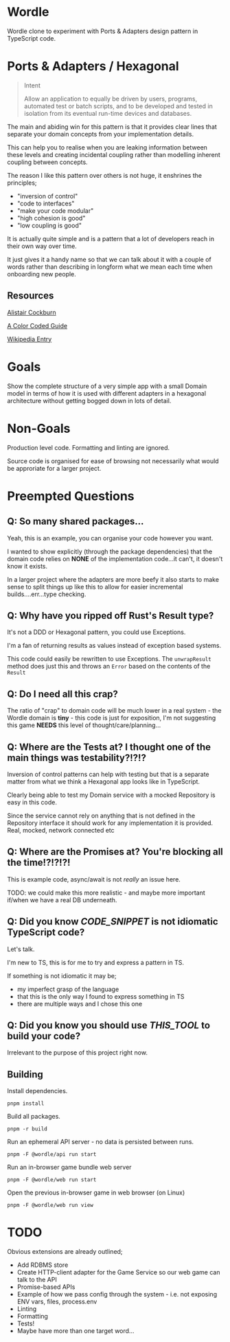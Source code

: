 # Wordle

Wordle clone to experiment with Ports & Adapters design pattern in TypeScript code.

# Ports & Adapters / Hexagonal

> Intent
> 
> Allow an application to equally be driven by users, programs, automated test or batch scripts, and to be developed and tested in isolation from its eventual run-time devices and databases.

The main and abiding win for this pattern is that it provides clear lines that separate your domain concepts from your implementation details.

This can help you to realise when you are leaking information between these levels and creating incidental coupling rather than modelling inherent coupling between concepts.

The reason I like this pattern over others is not huge, it enshrines the principles;

* "inversion of control"
* "code to interfaces"
* "make your code modular" 
* "high cohesion is good"
* "low coupling is good"

It is actually quite simple and is a pattern that a lot of developers reach in their own way over time. 

It just gives it a handy name so that we can talk about it with a couple of words rather than describing in longform what we mean each time when onboarding new people.

## Resources 

[Alistair Cockburn](https://alistair.cockburn.us/hexagonal-architecture/)

[A Color Coded Guide](https://8thlight.com/insights/a-color-coded-guide-to-ports-and-adapters)

[Wikipedia Entry](https://en.wikipedia.org/wiki/Hexagonal_architecture_(software))

# Goals

Show the complete structure of a very simple app with a small Domain model in terms of how it is used with different adapters in a hexagonal architecture without getting bogged down in lots of detail.

# Non-Goals

Production level code. Formatting and linting are ignored.

Source code is organised for ease of browsing not necessarily what would be approriate for a larger project.

# Preempted Questions

## Q: So many shared packages...

Yeah, this is an example, you can organise your code however you want.

I wanted to show explicitly (through the package dependencies) that the domain code relies on **NONE** of the implementation code...it can't, it doesn't know it exists.

In a larger project where the adapters are more beefy it also starts to make sense to split things up like this to allow for easier incremental builds....err...type checking.

## Q: Why have you ripped off Rust's Result type?

It's not a DDD or Hexagonal pattern, you could use Exceptions.

I'm a fan of returning results as values instead of exception based systems. 

This code could easily be rewritten to use Exceptions. The `unwrapResult` method does just this and throws an `Error` based on the contents of the `Result`

## Q: Do I need all this crap?

The ratio of "crap" to domain code will be much lower in a real system - the Wordle domain is **tiny** - this code is just for exposition, I'm not suggesting this game **NEEDS** this level of thought/care/planning...

## Q: Where are the Tests at? I thought one of the main things was testability?!?!?

Inversion of control patterns can help with testing but that is a separate matter from what we think a Hexagonal app looks like in TypeScript.

Clearly being able to test my Domain service with a mocked Repository is easy in this code. 

Since the service cannot rely on anything that is not defined in the Repository interface it should work for any implementation it is provided. Real, mocked, network connected etc

## Q: Where are the Promises at? You're blocking all the time!?!?!?!

This is example code, async/await is not _really_ an issue here.

TODO: we could make this more realistic - and maybe more important if/when we have a real DB underneath.

## Q: Did you know _CODE_SNIPPET_ is not idiomatic TypeScript code?

Let's talk.

I'm new to TS, this is for me to try and express a pattern in TS.

If something is not idiomatic it may be;

* my imperfect grasp of the language
* that this is the only way I found to express something in TS
* there are multiple ways and I chose this one

## Q: Did you know you should use _THIS_TOOL_ to build your code?

Irrelevant to the purpose of this project right now.

## Building

Install dependencies.

```shell
pnpm install
```

Build all packages.

```shell
pnpm -r build
```

Run an ephemeral API server - no data is persisted between runs.

```shell
pnpm -F @wordle/api run start
```

Run an in-browser game bundle web server

```shell
pnpm -F @wordle/web run start
```

Open the previous in-browser game in web browser (on Linux)

```shell
pnpm -F @wordle/web run view
```

# TODO

Obvious extensions are already outlined;

* Add RDBMS store
* Create HTTP-client adapter for the Game Service so our web game can talk to the API
* Promise-based APIs
* Example of how we pass config through the system - i.e. not exposing ENV vars, files, process.env
* Linting
* Formatting
* Tests!
* Maybe have more than one target word...